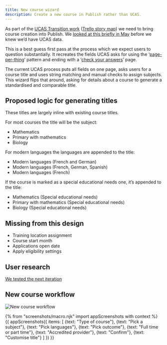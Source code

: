 ```yaml
---
title: New course wizard
description: Create a new course in Publish rather than UCAS.
---
```

As part of the [UCAS Transition work](https://docs.google.com/document/d/1H8ecdKnrJ2nJbc87Lgx5t-gx2_jnt0NLYLKf1Y_G9zg/edit#) ([Trello story map](https://trello.com/b/O0RjGYkw/ucas-transition-story-map)) we need to bring course creation into Publish. We [looked at this briefly in May](/publish-teacher-training-courses/new-course-wizard) before we knew we’d have UCAS data.

This is a best guess first pass at the process which we expect users to question substantially. It recreates the fields UCAS asks for using the ‘[page-per-thing](https://design-system.service.gov.uk/patterns/question-pages/)’ pattern and ending with a ‘[check your answers](https://design-system.service.gov.uk/patterns/check-answers/)’ page.

The current UCAS process puts all fields on one page, asks users for a course title and uses string matching and manual checks to assign subjects. This wizard flips that around, asking for details about a course to generate a standardised and comparable title.

## Proposed logic for generating titles

These titles are largely inline with existing course titles.

For most courses the title will be the subject:

* Mathematics
* Primary with mathematics
* Biology

For modern languages the languages are appended to the title:

* Modern languages (French and German)
* Modern languages (French, German, Spanish)
* Modern languages (French)

If the course is marked as a special educational needs one, it’s appended to the title:

* Mathematics (Special educational needs)
* Primary with mathematics (Special educational needs)
* Biology (Special educational needs)

## Missing from this design

* Training location assignment
* Course start month
* Applications open date
* Apply eligibility settings

## User research

[We tested the next iteration](/publish-teacher-training-courses/new-course-2#user-research)

## New course workflow

![New course workflow](/images/publish-teacher-training-courses/new-course/workflow.png)

{% from "screenshots/macro.njk" import appScreenshots with context %}
{{ appScreenshots({
  items: [
    {text: "Type of course"},
    {text: "Pick a subject"},
    {text: "Pick languages"},
    {text: "Pick outcome"},
    {text: "Full time or part time"},
    {text: "Accredited provider"},
    {text: "Confirm"},
    {text: "Customise title"}
  ]
}) }}

